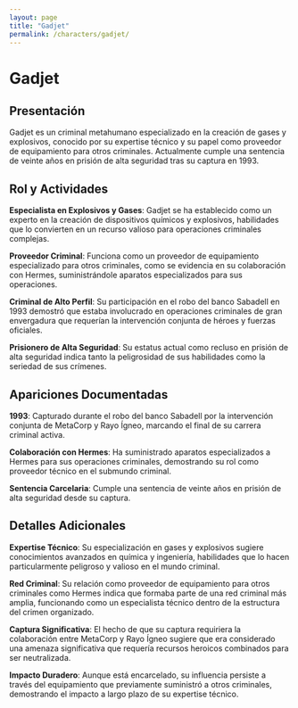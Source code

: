 ```yaml
---
layout: page
title: "Gadjet"
permalink: /characters/gadjet/
---
```


# Gadjet

## Presentación

Gadjet es un criminal metahumano especializado en la creación de gases y explosivos, conocido por su expertise técnico y su papel como proveedor de equipamiento para otros criminales. Actualmente cumple una sentencia de veinte años en prisión de alta seguridad tras su captura en 1993.

## Rol y Actividades

**Especialista en Explosivos y Gases**: Gadjet se ha establecido como un experto en la creación de dispositivos químicos y explosivos, habilidades que lo convierten en un recurso valioso para operaciones criminales complejas.

**Proveedor Criminal**: Funciona como un proveedor de equipamiento especializado para otros criminales, como se evidencia en su colaboración con Hermes, suministrándole aparatos especializados para sus operaciones.

**Criminal de Alto Perfil**: Su participación en el robo del banco Sabadell en 1993 demostró que estaba involucrado en operaciones criminales de gran envergadura que requerían la intervención conjunta de héroes y fuerzas oficiales.

**Prisionero de Alta Seguridad**: Su estatus actual como recluso en prisión de alta seguridad indica tanto la peligrosidad de sus habilidades como la seriedad de sus crímenes.

## Apariciones Documentadas

**1993**: Capturado durante el robo del banco Sabadell por la intervención conjunta de MetaCorp y Rayo Ígneo, marcando el final de su carrera criminal activa.

**Colaboración con Hermes**: Ha suministrado aparatos especializados a Hermes para sus operaciones criminales, demostrando su rol como proveedor técnico en el submundo criminal.

**Sentencia Carcelaria**: Cumple una sentencia de veinte años en prisión de alta seguridad desde su captura.

## Detalles Adicionales

**Expertise Técnico**: Su especialización en gases y explosivos sugiere conocimientos avanzados en química y ingeniería, habilidades que lo hacen particularmente peligroso y valioso en el mundo criminal.

**Red Criminal**: Su relación como proveedor de equipamiento para otros criminales como Hermes indica que formaba parte de una red criminal más amplia, funcionando como un especialista técnico dentro de la estructura del crimen organizado.

**Captura Significativa**: El hecho de que su captura requiriera la colaboración entre MetaCorp y Rayo Ígneo sugiere que era considerado una amenaza significativa que requería recursos heroicos combinados para ser neutralizada.

**Impacto Duradero**: Aunque está encarcelado, su influencia persiste a través del equipamiento que previamente suministró a otros criminales, demostrando el impacto a largo plazo de su expertise técnico.
